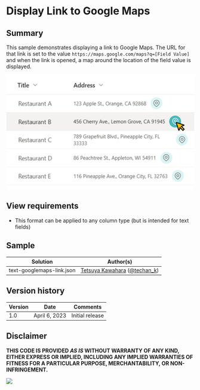 # Display Link to Google Maps

## Summary
This sample demonstrates displaying a link to Google Maps. The URL for that link is set to the value `https://maps.google.com/maps?q=[Field Value]` and when the link is opened, a map around the location of the field value is displayed.

![screenshot of the sample](./assets/screenshot.png)

## View requirements
- This format can be applied to any column type (but is intended for text fields)

## Sample

Solution|Author(s)
--------|---------
text-googlemaps-link.json | [Tetsuya Kawahara](https://github.com/tecchan1107) ([@techan_k](https://twitter.com/techan_k))

## Version history

Version |Date          |Comments
--------|--------------|--------
1.0     |April 6, 2023 |Initial release

## Disclaimer
**THIS CODE IS PROVIDED *AS IS* WITHOUT WARRANTY OF ANY KIND, EITHER EXPRESS OR IMPLIED, INCLUDING ANY IMPLIED WARRANTIES OF FITNESS FOR A PARTICULAR PURPOSE, MERCHANTABILITY, OR NON-INFRINGEMENT.**

<img src="https://pnptelemetry.azurewebsites.net/list-formatting/column-samples/text-googlemaps-link" />